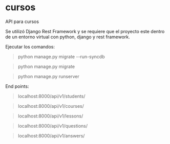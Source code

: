 # cursos
API para cursos

Se utilizó Django Rest Framework y se requiere que el proyecto este dentro de un entorno virtual con python, django y rest framework.

Ejecutar los comandos: 

> python manage.py migrate --run-syncdb

> python manage.py migrate

> python manage.py runserver


End points:

> localhost:8000/api/v1/students/

> localhost:8000/api/v1/courses/

> localhost:8000/api/v1/lessons/

> localhost:8000/api/v1/questions/

> localhost:8000/api/v1/answers/

